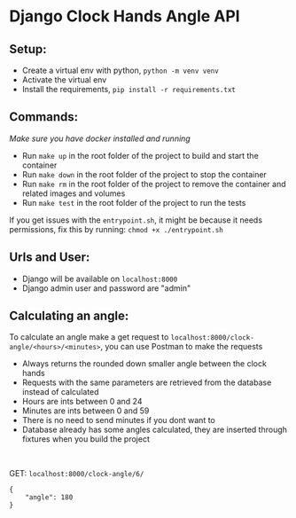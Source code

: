 # Django Clock Hands Angle API

## Setup:
- Create a virtual env with python, `python -m venv venv`
- Activate the virtual env
- Install the requirements, `pip install -r requirements.txt`
 
## Commands:
*Make sure you have docker installed and running*
- Run `make up` in the root folder of the project to build and start the container
- Run `make down` in the root folder of the project to stop the container
- Run `make rm` in the root folder of the project to remove the container and related images and volumes
- Run `make test` in the root folder of the project to run the tests

If you get issues with the `entrypoint.sh`, it might be because it needs permissions, fix this by running: `chmod +x ./entrypoint.sh`

## Urls and User:
- Django will be available on `localhost:8000`
- Django admin user and password are "admin"

## Calculating an angle:
To calculate an angle make a get request to `localhost:8000/clock-angle/<hours>/<minutes>`, you can use Postman to make the requests
- Always returns the rounded down smaller angle between the clock hands
- Requests with the same parameters are retrieved from the database instead of calculated
- Hours are ints between 0 and 24
- Minutes are ints between 0 and 59
- There is no need to send minutes if you dont want to
- Database already has some angles calculated, they are inserted through fixtures when you build the project

<br>

GET: `localhost:8000/clock-angle/6/`
```
{
    "angle": 180
}
```